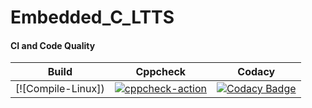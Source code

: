 # Embedded_C_LTTS

#### CI and Code Quality

|Build|Cppcheck|Codacy|
|:--:|:--:|:--:|
|[![Compile-Linux])|[![cppcheck-action](https://github.com/nuPURohit/Embedded_C_LTTS/actions/workflows/CodeQaulity.yml/badge.svg)](https://github.com/nuPURohit/Embedded_C_LTTS/actions/workflows/CodeQaulity.yml)|[![Codacy Badge](https://app.codacy.com/project/badge/Grade/10cd058ec2254bddaba8d550296cadda)](https://www.codacy.com/gh/nuPURohit/Embedded_C_LTTS/dashboard?utm_source=github.com&amp;utm_medium=referral&amp;utm_content=nuPURohit/Embedded_C_LTTS&amp;utm_campaign=Badge_Grade)|
